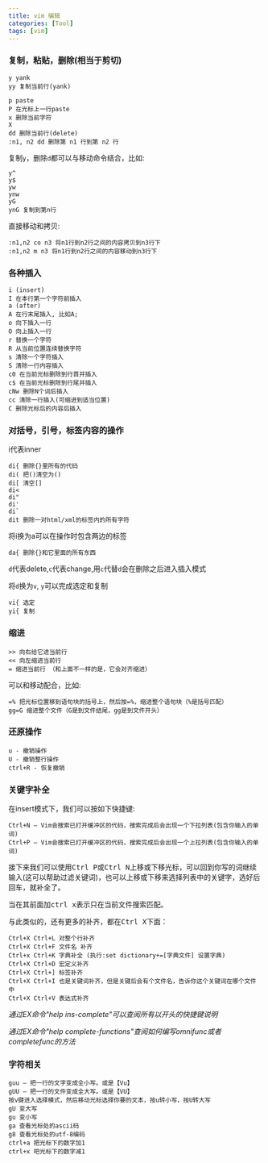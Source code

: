 ```yaml
---
title: vim 编辑
categories: [Tool]
tags: [vim]
---
```


### 复制，粘贴，删除(相当于剪切)

    y yank
    yy 复制当前行(yank)

    p paste
    P 在光标上一行paste
    x 删除当前字符
    X
    dd 删除当前行(delete)
    :n1, n2 dd 删除第 n1 行到第 n2 行

复制`y`，删除`d`都可以与移动命令结合，比如:

    y^
    y$
    yw
    ynw
    yG
    ynG 复制到第n行

直接移动和拷贝:

    :n1,n2 co n3 将n1行到n2行之间的内容拷贝到n3行下
    :n1,n2 m n3 将n1行到n2行之间的内容移动到n3行下

### 各种插入

    i (insert)
    I 在本行第一个字符前插入
    a (after)
    A 在行末尾插入, 比如A;
    o 向下插入一行
    O 向上插入一行
    r 替换一个字符
    R 从当前位置连续替换字符
    s 清除一个字符插入
    S 清除一行内容插入
    c0 在当前光标删除到行首并插入
    c$ 在当前光标删除到行尾并插入
    cNw 删除N个词后插入
    cc 清除一行插入(可缩进到适当位置)
    C 删除光标后的内容后插入

### 对括号，引号，标签内容的操作

i代表inner

    di{ 删除{}里所有的代码
    di( 把()清空为()
    di[ 清空[]
    di<
    di"
    di'
    di`
    dit 删除一对html/xml的标签内的所有字符

将i换为a可以在操作时包含两边的标签

    da{ 删除{}和它里面的所有东西

`d`代表delete,`c`代表change,用`c`代替`d`会在删除之后进入插入模式

将`d`换为`v`, `y`可以完成选定和复制

    vi{ 选定
    yi{ 复制

### 缩进

    >> 向右给它进当前行
    << 向左缩进当前行
    = 缩进当前行 （和上面不一样的是，它会对齐缩进）

可以和移动配合，比如:

    =% 把光标位置移到语句块的括号上，然后按=%，缩进整个语句块（%是括号匹配）
    gg=G 缩进整个文件（G是到文件结尾，gg是到文件开头）

### 还原操作

    u - 撤销操作
    U - 撤销整行操作
    ctrl+R - 恢复撤销

### 关键字补全

在insert模式下，我们可以按如下快捷键:

    Ctrl+N – Vim会搜索已打开缓冲区的代码，搜索完成后会出现一个下拉列表(包含你输入的单词)
    Ctrl+P – Vim会搜索已打开缓冲区的代码，搜索完成后会出现一个上拉列表(包含你输入的单词)

接下来我们可以使用<kbd>Ctrl P</kbd>或<kbd>Ctrl N</kbd>上移或下移光标，可以回到你写的词继续输入(这可以帮助过滤关键词)，也可以上移或下移来选择列表中的关键字，选好后回车，就补全了。

当在其前面加<kbd>ctrl x</kbd>表示只在当前文件搜索匹配。

与此类似的，还有更多的补齐，都在<kbd>Ctrl X</kbd>下面：

    Ctrl+X Ctrl+L 对整个行补齐
    Ctrl+X Ctrl+F 文件名 补齐
    Ctrl+x Ctrl+K 字典补全 (执行:set dictionary+=[字典文件] 设置字典)
    Ctrl+X Ctrl+D 宏定义补齐
    Ctrl+X Ctrl+] 标签补齐
    Ctrl+X Ctrl+I 也是关键词补齐，但是关键后会有个文件名，告诉你这个关键词在哪个文件中
    Ctrl+X Ctrl+V 表达式补齐

*通过EX命令"help ins-complete"可以查阅所有以<C-x>开头的快捷键说明*

*通过EX命令"help complete-functions"查阅如何编写omnifunc或者completefunc的方法*

### 字符相关

    guu – 把一行的文字变成全小写。或是【Vu】
    gUU – 把一行的文件变成全大写。或是【VU】
    按v键进入选择模式，然后移动光标选择你要的文本，按u转小写，按U转大写
    gU 变大写
    gu 变小写
    ga 查看光标处的ascii码
    g8 查看光标处的utf-8编码
    ctrl+a 把光标下的数字加1
    ctrl+x 吧光标下的数字减1
